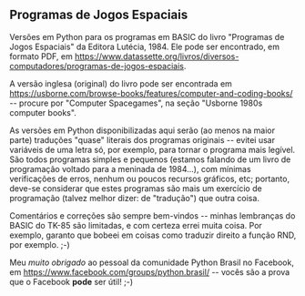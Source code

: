 ## Programas de Jogos Espaciais

Versões em Python para os programas em BASIC do livro "Programas de Jogos
Espaciais" da Editora Lutécia, 1984. Ele pode ser encontrado, em formato PDF, em
<https://www.datassette.org/livros/diversos-computadores/programas-de-jogos-espaciais>.

A versão inglesa (original) do livro pode ser encontrada em 
<https://usborne.com/browse-books/features/computer-and-coding-books/> -- 
procure por "Computer Spacegames", na seção "Usborne 1980s computer books".

As versões em Python disponibilizadas aqui serão (ao menos na maior parte) 
traduções "quase" literais dos programas originais -- evitei usar variáveis de 
uma letra só, por exemplo, para tornar o programa mais legível. São todos 
programas simples e pequenos (estamos falando de um livro de programação voltado
para a meninada de 1984...), com mínimas verificações de erros, nenhum ou poucos
recursos gráficos, etc; portanto, deve-se considerar que estes programas são 
mais um exercício de programação (talvez melhor dizer: de "tradução") que outra
coisa.

Comentários e correções são sempre bem-vindos -- minhas lembranças do BASIC do
TK-85 são limitadas, e com certeza errei muita coisa. Por exemplo, garanto que
bobeei em coisas como traduzir direito a função RND, por exemplo. ;-)

Meu *muito obrigado* ao pessoal da comunidade Python Brasil no Facebook, em 
<https://www.facebook.com/groups/python.brasil/> -- vocês são a prova que o
Facebook **pode** ser útil! ;-)
